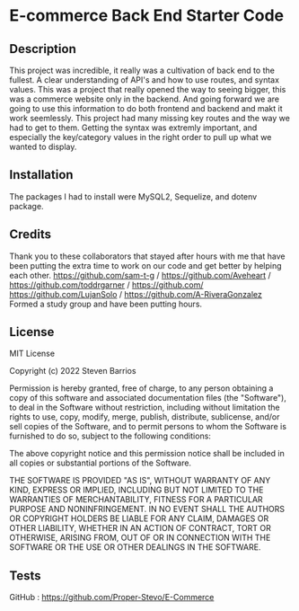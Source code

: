 # E-commerce Back End Starter Code

## Description

This project was incredible, it really was a cultivation of back end to the fullest. A clear understanding of API's and how to use routes, and syntax values. 
This was a project that really opened the way to seeing bigger, this was a commerce website only in the backend. And going forward we are going to use this information to do both frontend and backend and makt it work seemlessly. This project had many missing key routes and the way we had to get to them. Getting the syntax was extremly important, and especially the key/category values in the right order to pull up what we wanted to display.

## Installation

The packages I had to install were MySQL2, Sequelize, and dotenv package.


## Credits

Thank you to these collaborators that stayed after hours with me that have been putting the extra time to work on our code and get better by helping each other. https://github.com/sam-t-g / https://github.com/Aveheart / https://github.com/toddrgarner / https://github.com/ https://github.com/LujanSolo / https://github.com/A-RiveraGonzalez
Formed a study group and have been putting hours. 

## License
MIT License

Copyright (c) 2022 Steven Barrios

Permission is hereby granted, free of charge, to any person obtaining a copy
of this software and associated documentation files (the "Software"), to deal
in the Software without restriction, including without limitation the rights
to use, copy, modify, merge, publish, distribute, sublicense, and/or sell
copies of the Software, and to permit persons to whom the Software is
furnished to do so, subject to the following conditions:

The above copyright notice and this permission notice shall be included in all
copies or substantial portions of the Software.

THE SOFTWARE IS PROVIDED "AS IS", WITHOUT WARRANTY OF ANY KIND, EXPRESS OR
IMPLIED, INCLUDING BUT NOT LIMITED TO THE WARRANTIES OF MERCHANTABILITY,
FITNESS FOR A PARTICULAR PURPOSE AND NONINFRINGEMENT. IN NO EVENT SHALL THE
AUTHORS OR COPYRIGHT HOLDERS BE LIABLE FOR ANY CLAIM, DAMAGES OR OTHER
LIABILITY, WHETHER IN AN ACTION OF CONTRACT, TORT OR OTHERWISE, ARISING FROM,
OUT OF OR IN CONNECTION WITH THE SOFTWARE OR THE USE OR OTHER DEALINGS IN THE
SOFTWARE.


## Tests

GitHub : https://github.com/Proper-Stevo/E-Commerce

